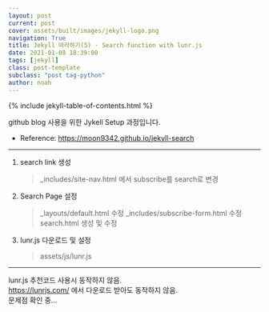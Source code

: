 ```yaml
---
layout: post
current: post
cover: assets/built/images/jekyll-logo.png
navigation: True
title: Jekyll 따라하기(5) - Search function with lunr.js
date: 2021-01-08 18:39:00
tags: [jekyll]
class: post-template
subclass: "post tag-python"
author: noah
---
```


{% include jekyll-table-of-contents.html %}

github blog 사용을 위한 Jykell Setup 과정입니다.

- Reference: https://moon9342.github.io/jekyll-search

---

1. search link 생성

   > \_includes/site-nav.html 에서 subscribe를 search로 변경

2. Search Page 설정

   > \_layouts/default.html 수정
   > \_includes/subscribe-form.html 수정
   > search.html 생성 및 수정

3. lunr.js 다운로드 및 설정

   > assets/js/lunr.js

---

lunr.js 추천코드 사용시 동작하지 않음.  
https://lunrjs.com/ 에서 다운로드 받아도 동작하지 않음.  
문제점 확인 중...
